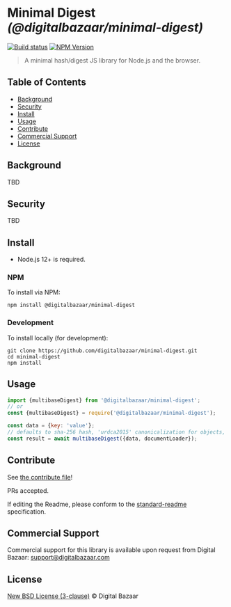 # Minimal Digest _(@digitalbazaar/minimal-digest)_

[![Build status](https://img.shields.io/github/workflow/status/digitalbazaar/minimal-digest/Node.js%20CI)](https://github.com/digitalbazaar/minimal-digest/actions?query=workflow%3A%22Node.js+CI%22)
[![NPM Version](https://img.shields.io/npm/v/@digitalbazaar/minimal-digest.svg)](https://npm.im/@digitalbazaar/minimal-digest)

> A minimal hash/digest JS library for Node.js and the browser.

## Table of Contents

- [Background](#background)
- [Security](#security)
- [Install](#install)
- [Usage](#usage)
- [Contribute](#contribute)
- [Commercial Support](#commercial-support)
- [License](#license)

## Background

TBD

## Security

TBD

## Install

- Node.js 12+ is required.

### NPM

To install via NPM:

```
npm install @digitalbazaar/minimal-digest
```

### Development

To install locally (for development):

```
git clone https://github.com/digitalbazaar/minimal-digest.git
cd minimal-digest
npm install
```

## Usage

```js
import {multibaseDigest} from '@digitalbazaar/minimal-digest';
// or
const {multibaseDigest} = require('@digitalbazaar/minimal-digest');

const data = {key: 'value'};
// defaults to sha-256 hash, 'urdca2015' canonicalization for objects, base58btc encoding
const result = await multibaseDigest({data, documentLoader});

```

## Contribute

See [the contribute file](https://github.com/digitalbazaar/bedrock/blob/master/CONTRIBUTING.md)!

PRs accepted.

If editing the Readme, please conform to the
[standard-readme](https://github.com/RichardLitt/standard-readme) specification.

## Commercial Support

Commercial support for this library is available upon request from
Digital Bazaar: support@digitalbazaar.com

## License

[New BSD License (3-clause)](LICENSE) © Digital Bazaar
